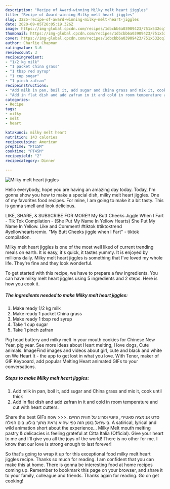 ```yaml
---
description: "Recipe of Award-winning Milky melt heart jiggles"
title: "Recipe of Award-winning Milky melt heart jiggles"
slug: 3225-recipe-of-award-winning-milky-melt-heart-jiggles
date: 2020-09-05T20:05:19.326Z
image: https://img-global.cpcdn.com/recipes/1dbcbb6a03909423/751x532cq70/milky-melt-heart-jiggles-recipe-main-photo.jpg
thumbnail: https://img-global.cpcdn.com/recipes/1dbcbb6a03909423/751x532cq70/milky-melt-heart-jiggles-recipe-main-photo.jpg
cover: https://img-global.cpcdn.com/recipes/1dbcbb6a03909423/751x532cq70/milky-melt-heart-jiggles-recipe-main-photo.jpg
author: Charlie Chapman
ratingvalue: 3.6
reviewcount: 3
recipeingredient:
- "1/2 kg milk"
- "1 packet China grass"
- "1 tbsp red syrup"
- "1 cup sugar"
- "1 pinch zafran"
recipeinstructions:
- "Add milk in pan, boil it, add sugar and China grass and mix it, cook until thick"
- "Add in flat dish and add zafran in it and cold in room temperature and cut with heart cutters."
categories:
- Recipe
tags:
- milky
- melt
- heart

katakunci: milky melt heart 
nutrition: 143 calories
recipecuisine: American
preptime: "PT15M"
cooktime: "PT45M"
recipeyield: "2"
recipecategory: Dinner

---
```



![Milky melt heart jiggles](https://img-global.cpcdn.com/recipes/1dbcbb6a03909423/751x532cq70/milky-melt-heart-jiggles-recipe-main-photo.jpg)

Hello everybody, hope you are having an amazing day today. Today, I'm gonna show you how to make a special dish, milky melt heart jiggles. One of my favorites food recipes. For mine, I am going to make it a bit tasty. This is gonna smell and look delicious.

LIKE, SHARE, &amp; SUBSCRIBE FOR MORE!! My Butt Cheeks Jiggle When I Fart - Tik Tok Compilation - (She Put My Name In Yellow Hearts) She Put My Name In Yellow. Like and Comment! #tiktok #tiktoktrend #yellowheartsremix. &#34;My Butt Cheeks jiggle when I Fart&#34; - tiktok compilation.

Milky melt heart jiggles is one of the most well liked of current trending meals on earth. It is easy, it's quick, it tastes yummy. It is enjoyed by millions daily. Milky melt heart jiggles is something that I've loved my whole life. They're fine and they look wonderful.


To get started with this recipe, we have to prepare a few ingredients. You can have milky melt heart jiggles using 5 ingredients and 2 steps. Here is how you cook it.

<!--inarticleads1-->

##### The ingredients needed to make Milky melt heart jiggles:

1. Make ready 1/2 kg milk
1. Make ready 1 packet China grass
1. Make ready 1 tbsp red syrup
1. Take 1 cup sugar
1. Take 1 pinch zafran


Pig head buttery and milky melt in your mouth cookies for Chinese New Year, pig year. See more ideas about Heart melting, I love dogs, Cute animals. ImageFind images and videos about girl, cute and black and white on We Heart It - the app to get lost in what you love. With Tenor, maker of GIF Keyboard, add popular Melting Heart animated GIFs to your conversations. 

<!--inarticleads2-->

##### Steps to make Milky melt heart jiggles:

1. Add milk in pan, boil it, add sugar and China grass and mix it, cook until thick
1. Add in flat dish and add zafran in it and cold in room temperature and cut with heart cutters.


Share the best GIFs now &gt;&gt;&gt;. סרט אנימציה סאטירי, פיוטי ופרוע על חווית החיים בישראל בזמן הזה כפי שהיא נראת מתוך בולען בים המלח. A satirical, lyrical and wild animation short about the experience… Milky Melt mouth melting pastry &amp; delicacies is feeling grateful at Citta Italia (Official). Give your heart to me and I&#39;ll give you all the joys of the world! There is no other for me. I know that our love is strong enough to last forever! 

So that's going to wrap it up for this exceptional food milky melt heart jiggles recipe. Thanks so much for reading. I am confident that you can make this at home. There is gonna be interesting food at home recipes coming up. Remember to bookmark this page on your browser, and share it to your family, colleague and friends. Thanks again for reading. Go on get cooking!
